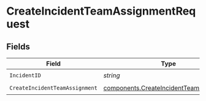 # CreateIncidentTeamAssignmentRequest


## Fields

| Field                                                                                              | Type                                                                                               | Required                                                                                           | Description                                                                                        |
| -------------------------------------------------------------------------------------------------- | -------------------------------------------------------------------------------------------------- | -------------------------------------------------------------------------------------------------- | -------------------------------------------------------------------------------------------------- |
| `IncidentID`                                                                                       | *string*                                                                                           | :heavy_check_mark:                                                                                 | N/A                                                                                                |
| `CreateIncidentTeamAssignment`                                                                     | [components.CreateIncidentTeamAssignment](../../models/components/createincidentteamassignment.md) | :heavy_check_mark:                                                                                 | N/A                                                                                                |